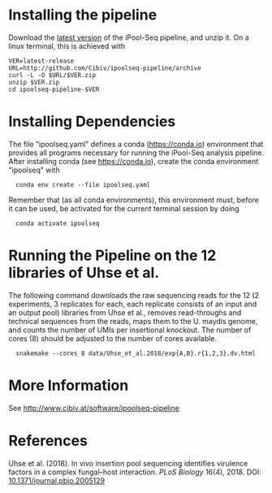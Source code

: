 # Installing the pipeline

Download the [latest version](https://github.com/Cibiv/ipoolseq-pipeline/archive/latest-release.zip)
of the iPool-Seq pipeline, and unzip it. On a linux terminal, this is achieved with

```
VER=latest-release
URL=http://github.com/Cibiv/ipoolseq-pipeline/archive
curl -L -O $URL/$VER.zip
unzip $VER.zip
cd ipoolseq-pipeline-$VER
```

# Installing Dependencies

The file "ipoolseq.yaml" defines a conda (https://conda.io) environment that
provides all programs necessary for running the iPool-Seq analysis pipeline.
After installing conda (see https://conda.io), create the conda environment
"ipoolseq" with

```
  conda env create --file ipoolseq.yaml
```

Remember that (as all conda environments), this environment must, before it
can be used, be activated for the current terminal session by doing

```
  conda activate ipoolseq
```

# Running the Pipeline on the 12 libraries of Uhse et al.

The following command downloads the raw sequencing reads for the 12 (2
experiments, 3 replicates for each, each replicate consists of an input and
an output pool) libraries from Uhse et al., removes read-throughs and
technical sequences from the reads, maps them to the U. maydis genome, and
counts the number of UMIs per insertional knockout. The number of cores (8)
should be adjusted to the number of cores available.

```
  snakemake --cores 8 data/Uhse_et_al.2018/exp{A,B}.r{1,2,3}.dv.html
```

# More Information

See http://www.cibiv.at/software/ipoolseq-pipeline

# References

Uhse et al. (2018). In vivo insertion pool sequencing identifies virulence factors
in a complex fungal–host interaction. *PLoS Biology* 16(4), 2018.
DOI: [10.1371/journal.pbio.2005129](https://doi.org/10.1371/journal.pbio.2005129)
